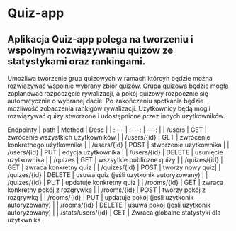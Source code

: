 
# Quiz-app
## Aplikacja Quiz-app polega na tworzeniu i wspolnym rozwiązywaniu quizów ze statystykami oraz rankingami.
Umożliwa tworzenie grup quizowych w ramach którcyh będzie można rozwiązywać wspólnie wybrany zbiór quizów. 
Grupa quizowa będzie mogła zaplanować rozpoczęcie rywalizacji, a pokój quizowy rozpocznie się automatycznie o wybranej dacie.
Po zakończeniu spotkania będzie możliwość zobaczenia rankigów rywalizacji.
Użytkownicy będą mogli rozwiązywać quizy stworzone i udostępnione przez innych uzytkowników. 

Endpointy
| path | Method | Desc |
| :---         |     :---:      |          ---: |
| /users  | GET     | zwrócenie wszystkich użytkowników    |
| /users/{id}     | GET       | zwrócenie konkretnego użytkownika      |
| /users/{id}  | POST     | stworzenie uzytkownika |
| /users/{id}  | PUT     | edycja uzytkownika |
| /users/{id}  | DELETE     | usunięcie uzytkownika    |
| /quizes | GET | wszsytkie publiczne quizy |
| /quizes/{id} | GET | zwraca konkretny quiz |
| /quizes/{id} | POST | tworzy nowy quiz|
| /quizes/{id} | DELETE | usuwa quiz (jeśli uzytkonik autoryzowany) |
| /quizes/{id} | PUT | updatuje konkretny quiz |
| /rooms/{id} | GET | zwraca konkretny pokój z rozgrywką |
| /rooms/{id} | POST | tworzy pokój z rozgrywką |
| /rooms/{id} | PUT | updatuje pokój (jeśli uzytkonik autoryzowany) |
| /rooms/{id} | DELETE | usuwa pokój (jeśli uzytkonik autoryzowany) |
| /stats/users/{id} | GET | Zwraca globalne statystyki dla uzytkwnika

